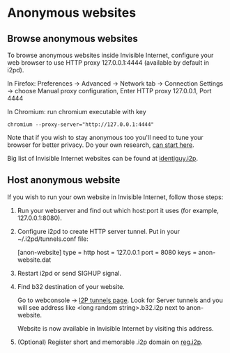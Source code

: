 Anonymous websites
==================

## Browse anonymous websites

To browse anonymous websites inside Invisible Internet, configure your web browser to use HTTP proxy 127.0.0.1:4444 (available by default in i2pd).

In Firefox: Preferences -> Advanced -> Network tab -> Connection Settings -> choose Manual proxy configuration, Enter HTTP proxy 127.0.0.1, Port 4444

In Chromium: run chromium executable with key

    chromium --proxy-server="http://127.0.0.1:4444"

Note that if you wish to stay anonymous too you'll need to tune your browser for better privacy. Do your own research, [can start here](http://www.howtogeek.com/102032/how-to-optimize-mozilla-firefox-for-maximum-privacy/).

Big list of Invisible Internet websites can be found at [identiguy.i2p](http://identiguy.i2p).

## Host anonymous website

If you wish to run your own website in Invisible Internet, follow those steps:

1) Run your webserver and find out which host:port it uses (for example, 127.0.0.1:8080).

2) Configure i2pd to create HTTP server tunnel. Put in your ~/.i2pd/tunnels.conf file:

    [anon-website]
    type = http
    host = 127.0.0.1
    port = 8080
    keys = anon-website.dat

3) Restart i2pd or send SIGHUP signal.

4) Find b32 destination of your website.

   Go to webconsole -> [I2P tunnels page](http://127.0.0.1:7070/?page=i2p_tunnels). Look for Server tunnels and you will see address like \<long random string\>.b32.i2p next to anon-website.

   Website is now available in Invisible Internet by visiting this address.

5) (Optional) Register short and memorable .i2p domain on [reg.i2p](http://reg.i2p).
